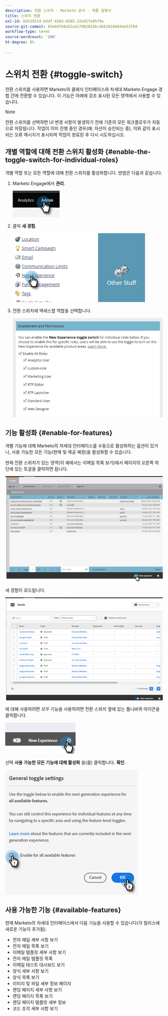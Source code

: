 ```yaml
---
description: 전환 스위치 - Marketo 문서 - 제품 설명서
title: 스위치 전환
exl-id: bb519314-bddf-4184-8585-22ed1fe85f9a
source-git-commit: 85e04fb8a52a417982014bc4bb101b6044e53f84
workflow-type: tm+mt
source-wordcount: '268'
ht-degree: 0%

---
```


# 스위치 전환 {#toggle-switch}

전환 스위치를 사용하면 Marketo의 클래식 인터페이스와 차세대 Marketo Engage 경험 간에 전환할 수 있습니다. 이 기능은 아래에 강조 표시된 모든 영역에서 사용할 수 있습니다.

>[!NOTE]
>
>전환 스위치를 선택하면 UI 변경 사항이 발생하기 전에 기존의 모든 워크플로우가 자동으로 저장됩니다. 작업이 이미 진행 중인 경우(예: 자산이 승인되는 중), 이와 같이 표시되는 오류 메시지가 표시되며 작업이 완료된 후 다시 시도하십시오.

## 개별 역할에 대해 전환 스위치 활성화 {#enable-the-toggle-switch-for-individual-roles}

개별 역할 또는 모든 역할에 대해 전환 스위치를 활성화합니다. 방법은 다음과 같습니다.

1. Marketo Engage에서 **관리**.

   ![](assets/toggle-switch-1.png)

1. 클릭 **새 경험**.

   ![](assets/toggle-switch-2.png)

1. 전환 스위치에 액세스할 역할을 선택합니다.

   ![](assets/toggle-switch-3.png)

## 기능 활성화 {#enable-for-features}

개별 기능에 대해 Marketo의 차세대 인터페이스를 수동으로 활성화하는 옵션이 있거나, 사용 가능한 모든 기능(현재 및 제공 예정)을 활성화할 수 있습니다.

현재 전환 스위치가 있는 영역(이 예에서는 이메일 목록 보기)에서 페이지의 오른쪽 하단에 있는 토글을 클릭하면 됩니다.

![](assets/toggle-switch-4.png)

새 경험이 로드됩니다.

![](assets/toggle-switch-5.png)

에 대해 사용하려면 _모두_ 기능을 사용하려면 전환 스위치 옆에 있는 톱니바퀴 아이콘을 클릭합니다.

![](assets/toggle-switch-6.png)

선택 **사용 가능한 모든 기능에 대해 활성화** 을(를) 클릭합니다. **확인**.

![](assets/toggle-switch-7.png)

## 사용 가능한 기능 {#available-features}

현재 Marketo의 차세대 인터페이스에서 다음 기능을 사용할 수 있습니다(각 릴리스에 새로운 기능이 추가됨).

* 전자 메일 세부 사항 보기
* 전자 메일 목록 보기
* 이메일 템플릿 세부 사항 보기
* 전자 메일 템플릿 목록
* 이메일 테스트 대시보드 보기
* 양식 세부 사항 보기
* 양식 목록 보기
* 이미지 및 파일 세부 정보 페이지
* 랜딩 페이지 세부 사항 보기
* 랜딩 페이지 목록 보기
* 랜딩 페이지 템플릿 세부 정보
* 코드 조각 세부 사항 보기


